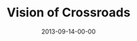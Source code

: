 ---
layout: message
category: message
series: "Go Forth"
title: "Vision of Crossroads"
date: 2013-09-14-00-00
message_id: 811
audio-description: "Brian Tome talks about Crossroads’ entrepreneurial vision."
audio: "http://www.crossroads.net/players/media/hq/go_forth_04.mp3"
audio-title: "Vision of Crossroads"
audio-duration: "45:32"
video-description: "Brian Tome talks about Crossroads’ entrepreneurial vision."
video-title: "Vision of Crossroads"
video: "https://s3.amazonaws.com/crossroadsvideomessages/go_forth_04.mp4"
video-poster: "https://www.crossroads.net/uploadedfiles/go_forth_04_still.jpg"
program-description: "Program - WK 4 Go Forth"
program: "http://www.crossroads.net/players/media/hq/09_14-15_13Program_LO.pdf"
program-title: "Vision of Crossroads"
---